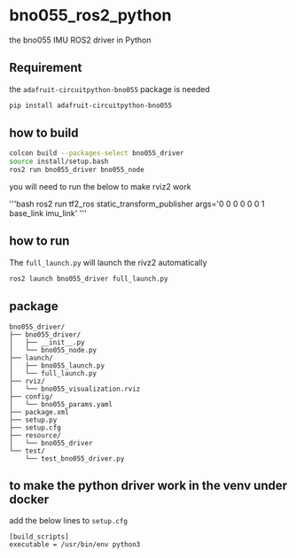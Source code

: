 # bno055_ros2_python
the bno055 IMU ROS2 driver in Python

## Requirement
the `adafruit-circuitpython-bno055` package is needed

```bash
pip install adafruit-circuitpython-bno055
```

## how to build

```bash
colcon build --packages-select bno055_driver
source install/setup.bash
ros2 run bno055_driver bno055_node
```
you will need to run the below to make rviz2 work

'''bash
ros2 run tf2_ros static_transform_publisher  args='0 0 0 0 0 0 1 base_link imu_link'
'''


## how to run

The `full_launch.py` will launch the rivz2 automatically

```bash
ros2 launch bno055_driver full_launch.py
```

## package 

```
bno055_driver/
├── bno055_driver/
│   ├── __init__.py
│   └── bno055_node.py
├── launch/
│   ├── bno055_launch.py
│   └── full_launch.py
├── rviz/
│   └── bno055_visualization.rviz
├── config/
│   └── bno055_params.yaml
├── package.xml
├── setup.py
├── setup.cfg
├── resource/
│   └── bno055_driver
└── test/
    └── test_bno055_driver.py
```

## to make the python driver work in the venv under docker

add the below lines to `setup.cfg`

```
[build_scripts]
executable = /usr/bin/env python3
```